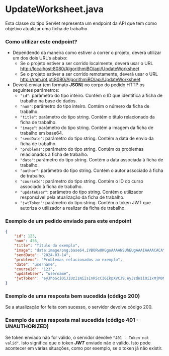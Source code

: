 # UpdateWorksheet.java
Esta classe do tipo Servlet representa um endpoint da API que tem como objetivo atualizar uma ficha de trabalho

### Como utilizar este endpoint?
- Dependendo da maneira como estiver a correr o projeto, deverá utilizar um dos dois URL's abaixo:
    - Se o projeto estiver a ser corrido localmente, deverá usar o URL <http://localhost:8080/AlgorithmiBO/api/UpdateWorksheet>
    - Se o projeto estiver a ser corrido remotamente, deverá usar o URL <http://ram.ipt.pt:8080/AlgorithmiBO/api/UpdateWorksheet>
- Deverá enviar (em formato **JSON**) no corpo do pedido HTTP os seguintes parâmetros:
    - `"id"`: parâmetro do tipo inteiro. Contém o ID que identifica a ficha de trabalho na base de dados.
    - `"num"`: parâmetro do tipo inteiro. Contém o número da ficha de trabalho.
    - `"title"`: parâmetro do tipo string. Contém o título relacionado da ficha de trabalho.
    - `"image"`: parâmetro do tipo string. Contém a imagem da ficha de trabalho em base64.
    - `"sendDate"`: parâmetro do tipo string. Contém a data de envio da ficha de trabalho.
    - `"problems"`: parâmetro do tipo string. Contém os problemas relacionados à ficha de trabalho.
    - `"date"`: parâmetro do tipo string. Contém a data associada à ficha de trabalho.
    - `"author"`: parâmetro do tipo string. Contém o autor associado à ficha de trabalho.
    - `"courseId"`: parâmetro do tipo string. Contém o ID do curso associado à ficha de trabalho.
    - `"updateUser"`: parâmetro do tipo string. Contém o utilizador responsável pela atualização da ficha de trabalho.
    - `"jwtToken"`: parâmetro do tipo string. Contém o token JWT que autoriza o utilizador a realizar da ficha de trabalho.

### Exemplo de um pedido enviado para este endpoint
```json
{
    "id": 123,
    "num": 456,
    "title": "Título do exemplo",
    "image": "data:image/png;base64,iVBORw0KGgoAAAANSUhEUgAAAIAAAACACAYAAADDPm...",
    "sendDate": "2024-03-14",
    "problems": "Problemas relacionados ao exemplo",
    "date": "username",
    "courseId": "123",
    "updateUser": "username",
    "jwtToken": "eyJhbGciOiJIUzI1NiIsInR5cCI6IkpXVCJ9.eyJzdWIiOiIxMjM0NTY3ODkwIiwibmFtZSI6IkpvaG4gRG9lIiwiaWF0IjoxNTE2MjM5MDIyfQ.SflKxwRJSMeKKF2QT4fwpMeJf36POk6yJV_adQssw5c"
}
```

### Exemplo de uma resposta bem sucedida (código 200)
Se a atualização for feita com sucesso, o servidor devolve código 200.


### Exemplo de uma resposta mal sucedida (código 401 - UNAUTHORIZED)
Se token enviado não for válido, o servidor devolve ```"401 - Token not valid"```. Isto significa que o token ***JWT*** enviado não é válido. Isto pode acontecer em várias situações, como por exemplo, se o token já não existir.